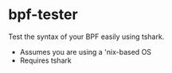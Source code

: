 # bpf-tester
Test the syntax of your BPF easily using tshark.

- Assumes you are using a 'nix-based OS
- Requires tshark
